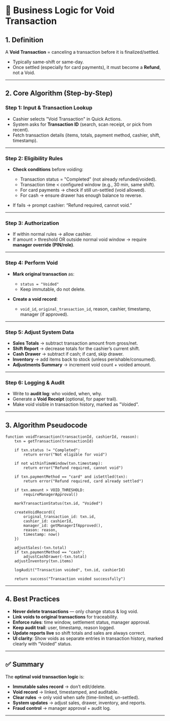# 🔹 Business Logic for **Void Transaction**

## 1. **Definition**

A **Void Transaction** = canceling a transaction before it is finalized/settled.

- Typically same-shift or same-day.
- Once settled (especially for card payments), it must become a **Refund**, not a Void.

---

## 2. **Core Algorithm (Step-by-Step)**

### **Step 1: Input & Transaction Lookup**

- Cashier selects "Void Transaction" in Quick Actions.
- System asks for **Transaction ID** (search, scan receipt, or pick from recent).
- Fetch transaction details (items, totals, payment method, cashier, shift, timestamp).

---

### **Step 2: Eligibility Rules**

- **Check conditions** before voiding:

  - Transaction status = "Completed" (not already refunded/voided).
  - Transaction time < configured window (e.g., 30 min, same shift).
  - For card payments → check if still un-settled (void allowed).
  - For cash → ensure drawer has enough balance to reverse.

- If fails → prompt cashier: “Refund required, cannot void.”

---

### **Step 3: Authorization**

- If within normal rules → allow cashier.
- If amount > threshold OR outside normal void window → require **manager override (PIN/role)**.

---

### **Step 4: Perform Void**

- **Mark original transaction** as:

  - `status = "Voided"`
  - Keep immutable, do not delete.

- **Create a void record**:

  - `void_id`, `original_transaction_id`, reason, cashier, timestamp, manager (if approved).

---

### **Step 5: Adjust System Data**

- **Sales Totals** → subtract transaction amount from gross/net.
- **Shift Report** → decrease totals for the cashier’s current shift.
- **Cash Drawer** → subtract if cash; if card, skip drawer.
- **Inventory** → add items back to stock (unless perishable/consumed).
- **Adjustments Summary** → increment void count + voided amount.

---

### **Step 6: Logging & Audit**

- Write to **audit log**: who voided, when, why.
- Generate a **Void Receipt** (optional, for paper trail).
- Make void visible in transaction history, marked as "Voided".

---

## 3. **Algorithm Pseudocode**

```pseudo
function voidTransaction(transactionId, cashierId, reason):
    txn = getTransaction(transactionId)

    if txn.status != "Completed":
        return error("Not eligible for void")

    if not withinTimeWindow(txn.timestamp):
        return error("Refund required, cannot void")

    if txn.paymentMethod == "card" and isSettled(txn):
        return error("Refund required, card already settled")

    if txn.amount > VOID_THRESHOLD:
        requireManagerApproval()

    markTransactionStatus(txn.id, "Voided")

    createVoidRecord({
        original_transaction_id: txn.id,
        cashier_id: cashierId,
        manager_id: getManagerIfApproved(),
        reason: reason,
        timestamp: now()
    })

    adjustSales(-txn.total)
    if txn.paymentMethod == "cash":
        adjustCashDrawer(-txn.total)
    adjustInventory(txn.items)

    logAudit("Transaction voided", txn.id, cashierId)

    return success("Transaction voided successfully")
```

---

## 4. **Best Practices**

- **Never delete transactions** — only change status & log void.
- **Link voids to original transactions** for traceability.
- **Enforce rules**: time window, settlement status, manager approval.
- **Keep audit trail**: user, timestamp, reason logged.
- **Update reports live** so shift totals and sales are always correct.
- **UI clarity**: Show voids as separate entries in transaction history, marked clearly with “Voided” status.

---

## ✅ Summary

The **optimal void transaction logic** is:

- **Immutable sales record** → don’t edit/delete.
- **Void record** → linked, timestamped, and auditable.
- **Clear rules** → only void when safe (time-limited, un-settled).
- **System updates** → adjust sales, drawer, inventory, and reports.
- **Fraud control** → manager approval + audit log.

---
